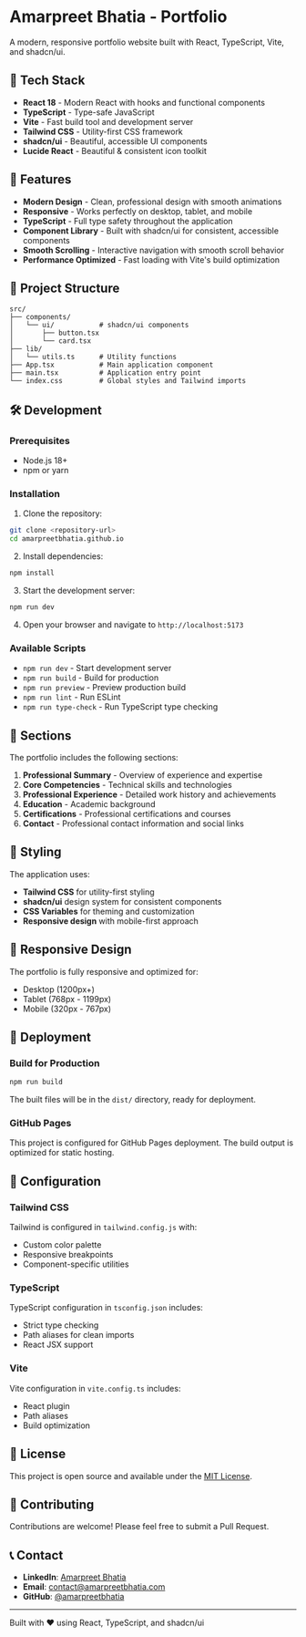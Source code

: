 # Amarpreet Bhatia - Portfolio

A modern, responsive portfolio website built with React, TypeScript, Vite, and shadcn/ui.

## 🚀 Tech Stack

- **React 18** - Modern React with hooks and functional components
- **TypeScript** - Type-safe JavaScript
- **Vite** - Fast build tool and development server
- **Tailwind CSS** - Utility-first CSS framework
- **shadcn/ui** - Beautiful, accessible UI components
- **Lucide React** - Beautiful & consistent icon toolkit

## 🎨 Features

- **Modern Design** - Clean, professional design with smooth animations
- **Responsive** - Works perfectly on desktop, tablet, and mobile
- **TypeScript** - Full type safety throughout the application
- **Component Library** - Built with shadcn/ui for consistent, accessible components
- **Smooth Scrolling** - Interactive navigation with smooth scroll behavior
- **Performance Optimized** - Fast loading with Vite's build optimization

## 📁 Project Structure

```
src/
├── components/
│   └── ui/           # shadcn/ui components
│       ├── button.tsx
│       └── card.tsx
├── lib/
│   └── utils.ts      # Utility functions
├── App.tsx           # Main application component
├── main.tsx          # Application entry point
└── index.css         # Global styles and Tailwind imports
```

## 🛠️ Development

### Prerequisites

- Node.js 18+ 
- npm or yarn

### Installation

1. Clone the repository:
```bash
git clone <repository-url>
cd amarpreetbhatia.github.io
```

2. Install dependencies:
```bash
npm install
```

3. Start the development server:
```bash
npm run dev
```

4. Open your browser and navigate to `http://localhost:5173`

### Available Scripts

- `npm run dev` - Start development server
- `npm run build` - Build for production
- `npm run preview` - Preview production build
- `npm run lint` - Run ESLint
- `npm run type-check` - Run TypeScript type checking

## 🎯 Sections

The portfolio includes the following sections:

1. **Professional Summary** - Overview of experience and expertise
2. **Core Competencies** - Technical skills and technologies
3. **Professional Experience** - Detailed work history and achievements
4. **Education** - Academic background
5. **Certifications** - Professional certifications and courses
6. **Contact** - Professional contact information and social links

## 🎨 Styling

The application uses:
- **Tailwind CSS** for utility-first styling
- **shadcn/ui** design system for consistent components
- **CSS Variables** for theming and customization
- **Responsive design** with mobile-first approach

## 📱 Responsive Design

The portfolio is fully responsive and optimized for:
- Desktop (1200px+)
- Tablet (768px - 1199px)
- Mobile (320px - 767px)

## 🚀 Deployment

### Build for Production

```bash
npm run build
```

The built files will be in the `dist/` directory, ready for deployment.

### GitHub Pages

This project is configured for GitHub Pages deployment. The build output is optimized for static hosting.

## 🔧 Configuration

### Tailwind CSS

Tailwind is configured in `tailwind.config.js` with:
- Custom color palette
- Responsive breakpoints
- Component-specific utilities

### TypeScript

TypeScript configuration in `tsconfig.json` includes:
- Strict type checking
- Path aliases for clean imports
- React JSX support

### Vite

Vite configuration in `vite.config.ts` includes:
- React plugin
- Path aliases
- Build optimization

## 📄 License

This project is open source and available under the [MIT License](LICENSE).

## 🤝 Contributing

Contributions are welcome! Please feel free to submit a Pull Request.

## 📞 Contact

- **LinkedIn**: [Amarpreet Bhatia](https://www.linkedin.com/in/amarpreetbhatia/)
- **Email**: contact@amarpreetbhatia.com
- **GitHub**: [@amarpreetbhatia](https://github.com/amarpreetbhatia)

---

Built with ❤️ using React, TypeScript, and shadcn/ui